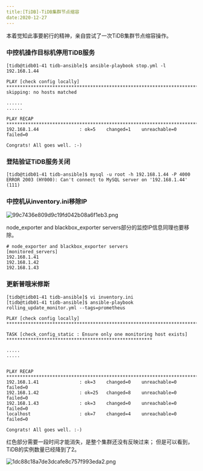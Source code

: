 ```yaml
---
title:[TiDB]-TiDB集群节点缩容
date:2020-12-27
---
```


本着觉知此事要躬行的精神，亲自尝试了一次TiDB集群节点缩容操作。



### 中控机操作目标机停用TiDB服务

```
[tidb@tidb01-41 tidb-ansible]$ ansible-playbook stop.yml -l 192.168.1.44

PLAY [check config locally] **********************************************************************************************
skipping: no hosts matched

......
......

PLAY RECAP ***************************************************************************************************************
192.168.1.44               : ok=5    changed=1    unreachable=0    failed=0   

Congrats! All goes well. :-)
```



### 登陆验证TiDB服务关闭

```
[tidb@tidb01-41 tidb-ansible]$ mysql -u root -h 192.168.1.44 -P 4000
ERROR 2003 (HY000): Can't connect to MySQL server on '192.168.1.44' (111)
```



### 中控机从inventory.ini移除IP

![99c7436e809d9c19fd042b08a6f1eb3.png](http://cdn.lifemini.cn/dbblog/20201227/b99b0347cb5d4e4ebb0097f9b8345874.png)

node_exporter and blackbox_exporter servers部分的监控IP信息同理也要移除。

```
# node_exporter and blackbox_exporter servers
[monitored_servers]
192.168.1.41
192.168.1.42
192.168.1.43
```



### 更新普哦米修斯

```
[tidb@tidb01-41 tidb-ansible]$ vi inventory.ini 
[tidb@tidb01-41 tidb-ansible]$ ansible-playbook rolling_update_monitor.yml --tags=prometheus

PLAY [check config locally] **********************************************************************************************

TASK [check_config_static : Ensure only one monitoring host exists] ******************************************************

.....
.....


PLAY RECAP ***************************************************************************************************************
192.168.1.41               : ok=3    changed=0    unreachable=0    failed=0   
192.168.1.42               : ok=25   changed=8    unreachable=0    failed=0   
192.168.1.43               : ok=3    changed=0    unreachable=0    failed=0   
localhost                  : ok=7    changed=4    unreachable=0    failed=0   

Congrats! All goes well. :-)
```

红色部分需要一段时间才能消失，是整个集群还没有反映过来；
但是可以看到，TiDB的实例数量已经降到了2。

![1dc88c18a7de3dcafe8c757f993eda2.png](http://cdn.lifemini.cn/dbblog/20201227/dc89babef59f4262a0ff7b12b18ab45b.png)